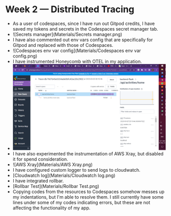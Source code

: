 # Week 2 — Distributed Tracing
- As a user of codespaces, since I have run out Gitpod credits, I have saved my tokens and secrets in the Codespaces secret manager tab.
- ![Secrets manager](Materials/Secrets manager.png)
- I have also commented out env vars config that are specifically for Gitpod and replaced with those of Codespaces.
- ![Codespaces env var config](Materials/Codespaces env var config.png)
- I have instrumented Honeycomb with OTEL in my application.
- ![Honeycomb](Materials/Honeycomb.png)
- I have also experimented the instrumentation of AWS Xray, but disabled it for spend consideration.
- ![AWS Xray](Materials/AWS Xray.png)
- I have configured custom logger to send logs to cloudwatch.
- [Cloudwatch log](Materials/Cloudwatch log.png)
- I have integrated rollbar.
- [Rollbar Test](Materials/Rollbar Test.png)
- Copying codes from the resources to Codespaces somehow messes up my indentations, but I'm able to resolve them. I still currently have some lines under some of my codes indicating errors, but these are not affecting the functionality of my app.
